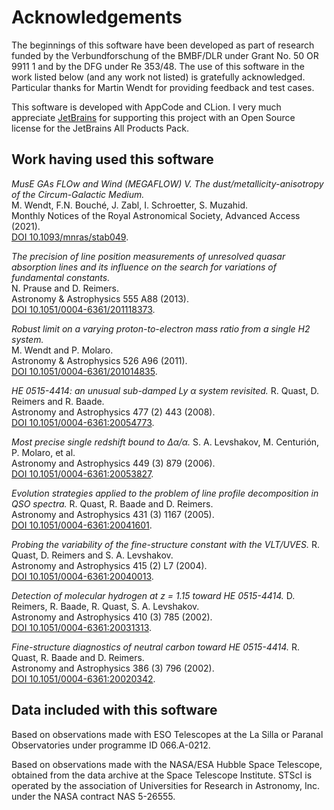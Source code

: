 # Acknowledgements

The beginnings of this software have been developed as part of research funded by the Verbundforschung
of the BMBF/DLR under Grant No. 50 OR 9911 1 and by the DFG under Re 353/48. The use of this software in the
work listed below (and any work not listed) is gratefully acknowledged. Particular thanks for Martin Wendt
for providing feedback and test cases.

This software is developed with AppCode and CLion. I very much appreciate [JetBrains](https://jb.gg/OpenSource) 
for supporting this project with an Open Source license for the JetBrains All Products Pack.

## Work having used this software

*MusE GAs FLOw and Wind (MEGAFLOW) V. The dust/metallicity-anisotropy of the Circum-Galactic Medium.*  
M. Wendt, F.N. Bouché, J. Zabl, I. Schroetter, S. Muzahid.  
Monthly Notices of the Royal Astronomical Society, Advanced Access (2021).  
[DOI 10.1093/mnras/stab049](https://doi.org/10.1093/mnras/stab049).  

*The precision of line position measurements of unresolved quasar absorption lines and its influence on the search for variations of fundamental constants.*   
N. Prause and D. Reimers.  
Astronomy & Astrophysics 555 A88 (2013).  
[DOI 10.1051/0004-6361/201118373](http://doi.org/10.1051/0004-6361/201118373).  

*Robust limit on a varying proton-to-electron mass ratio from a single H2 system.*   
M. Wendt and P. Molaro.  
Astronomy & Astrophysics 526 A96 (2011).  
[DOI 10.1051/0004-6361/201014835](http://doi.org/10.1051/0004-6361/201014835).  

*HE 0515-4414: an unusual sub-damped Ly α system revisited.* 
R. Quast, D. Reimers and R. Baade.  
Astronomy and Astrophysics 477 (2) 443 (2008).  
[DOI 10.1051/0004-6361:20054773](http://doi.org/10.1051/0004-6361:20054773).  

*Most precise single redshift bound to Δα/α.* 
S. A. Levshakov, M. Centurión, P. Molaro, et al.  
Astronomy and Astrophysics 449 (3) 879 (2006).  
[DOI 10.1051/0004-6361:20053827](http://doi.org/10.1051/0004-6361:20053827).  

*Evolution strategies applied to the problem of line profile decomposition in QSO spectra.* 
R. Quast, R. Baade and D. Reimers.  
Astronomy and Astrophysics 431 (3) 1167 (2005).  
[DOI 10.1051/0004-6361:20041601](http://doi.org/10.1051/0004-6361:20041601).  

*Probing the variability of the fine-structure constant with the VLT/UVES.* 
R. Quast, D. Reimers and S. A. Levshakov.  
Astronomy and Astrophysics 415 (2) L7 (2004).  
[DOI 10.1051/0004-6361:20040013](http://doi.org/10.1051/0004-6361:20040013).  

*Detection of molecular hydrogen at z = 1.15 toward HE 0515-4414.* 
D. Reimers, R. Baade, R. Quast, S. A. Levshakov.  
Astronomy and Astrophysics 410 (3) 785 (2002).  
[DOI 10.1051/0004-6361:20031313](http://doi.org/10.1051/0004-6361:20031313). 

*Fine-structure diagnostics of neutral carbon toward HE 0515-4414.* 
R. Quast, R. Baade and D. Reimers.  
Astronomy and Astrophysics 386 (3) 796 (2002).  
[DOI 10.1051/0004-6361:20020342](http://doi.org/10.1051/0004-6361:20020342).  

## Data included with this software

Based on observations made with ESO Telescopes at the La Silla or Paranal Observatories
under programme ID 066.A-0212.

Based on observations made with the NASA/ESA Hubble Space Telescope, obtained
from the data archive at the Space Telescope Institute. STScI is operated by
the association of Universities for Research in Astronomy, Inc. under the NASA
contract NAS 5-26555.
